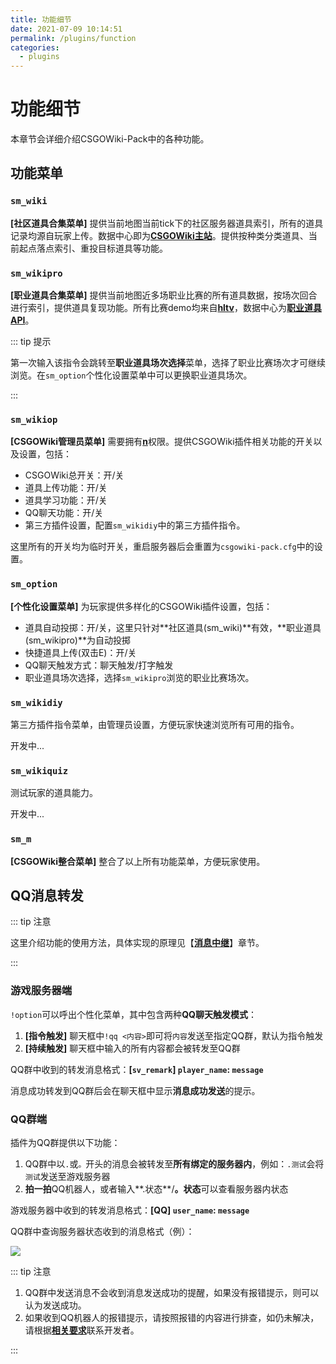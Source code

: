 ```yaml
---
title: 功能细节
date: 2021-07-09 10:14:51
permalink: /plugins/function
categories:
  - plugins
---
```

# 功能细节

本章节会详细介绍CSGOWiki-Pack中的各种功能。

## 功能菜单

### `sm_wiki`

**[社区道具合集菜单]** 提供当前地图当前tick下的社区服务器道具索引，所有的道具记录均源自玩家上传。数据中心即为[**CSGOWiki主站**](https://mycsgolab.com)。提供按种类分类道具、当前起点落点索引、重投目标道具等功能。

### `sm_wikipro`

**[职业道具合集菜单]** 提供当前地图近多场职业比赛的所有道具数据，按场次回合进行索引，提供道具复现功能。所有比赛demo均来自[**hltv**](https://hltv.org)，数据中心为[**职业道具API**](https://api.hx-w.top)。

::: tip 提示

第一次输入该指令会跳转至**职业道具场次选择**菜单，选择了职业比赛场次才可继续浏览。在`sm_option`个性化设置菜单中可以更换职业道具场次。

:::

### `sm_wikiop`

**[CSGOWiki管理员菜单]** 需要拥有[**n**](https://wiki.alliedmods.net/Adding_Admins_(SourceMod))权限。提供CSGOWiki插件相关功能的开关以及设置，包括：

- CSGOWiki总开关：开/关
- 道具上传功能：开/关
- 道具学习功能：开/关
- QQ聊天功能：开/关
- 第三方插件设置，配置`sm_wikidiy`中的第三方插件指令。

这里所有的开关均为临时开关，重启服务器后会重置为`csgowiki-pack.cfg`中的设置。

### `sm_option`

**[个性化设置菜单]** 为玩家提供多样化的CSGOWiki插件设置，包括：

- 道具自动投掷：开/关，这里只针对**社区道具(sm_wiki)**有效，**职业道具(sm_wikipro)**为自动投掷
- 快捷道具上传(双击E)：开/关
- QQ聊天触发方式：聊天触发/打字触发
- 职业道具场次选择，选择`sm_wikipro`浏览的职业比赛场次。

### `sm_wikidiy`

第三方插件指令菜单，由管理员设置，方便玩家快速浏览所有可用的指令。

开发中...

### `sm_wikiquiz`

测试玩家的道具能力。

开发中...

### `sm_m`

**[CSGOWiki整合菜单]** 整合了以上所有功能菜单，方便玩家使用。


## QQ消息转发

::: tip 注意

这里介绍功能的使用方法，具体实现的原理见【[**消息中继**](../message-channel/README.md)】章节。

:::

### 游戏服务器端

`!option`可以呼出个性化菜单，其中包含两种**QQ聊天触发模式**：

1. **[指令触发]** 聊天框中`!qq <内容>`即可将`内容`发送至指定QQ群，默认为指令触发
2. **[持续触发]** 聊天框中输入的所有内容都会被转发至QQ群

QQ群中收到的转发消息格式：**[`sv_remark`] `player_name`: `message`**

消息成功转发到QQ群后会在聊天框中显示**消息成功发送**的提示。

### QQ群端

插件为QQ群提供以下功能：

1. QQ群中以`.`或`。`开头的消息会被转发至**所有绑定的服务器内**，例如：`.测试`会将`测试`发送至游戏服务器
2. **拍一拍**QQ机器人，或者输入**.状态**/**。状态**可以查看服务器内状态

游戏服务器中收到的转发消息格式：**[QQ] `user_name`: `message`**

QQ群中查询服务器状态收到的消息格式（例）：

![](https://ibed.csgowiki.top/image/20210625140000.png)

::: tip 注意

1. QQ群中发送消息不会收到消息发送成功的提醒，如果没有报错提示，则可以认为发送成功。
2. 如果收到QQ机器人的报错提示，请按照报错的内容进行排查，如仍未解决，请根据[**相关要求**](./README.md#关于Issue)联系开发者。

:::

